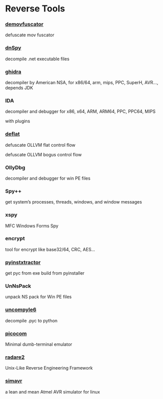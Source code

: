 # Reverse Tools

### [demovfuscator](https://github.com/kirschju/demovfuscator)

defuscate mov fuscator

### [dnSpy](https://github.com/dnSpy/dnSpy)

decompile .net executable files

### [ghidra](https://github.com/NationalSecurityAgency/ghidra)

decompiler by American NSA, for x86/64, arm, mips, PPC, SuperH, AVR..., depends JDK

### IDA

decompiler and debugger for x86, x64, ARM, ARM64, PPC, PPC64, MIPS

with plugins

### [deflat](https://github.com/cq674350529/deflat)

defuscate OLLVM flat control flow

defuscate OLLVM bogus control flow

### OllyDbg

decompiler and debugger for win PE files

### Spy++

get system’s processes, threads, windows, and window messages

### xspy

MFC Windows Forms Spy

### encrypt

tool for encrypt like base32/64, CRC, AES...

### [pyinstxtractor](https://github.com/extremecoders-re/pyinstxtractor)

get pyc from exe build from pyinstaller

### UnNsPack

unpack NS pack for Win PE files

### [uncompyle6](https://github.com/rocky/python-uncompyle6/)

decompile .pyc to python

### [picocom](https://github.com/npat-efault/picocom)

Minimal dumb-terminal emulator

### [radare2](https://github.com/radareorg/radare2)

Unix-Like Reverse Engineering Framework

### [simavr](https://github.com/buserror/simavr)

a lean and mean Atmel AVR simulator for linux
